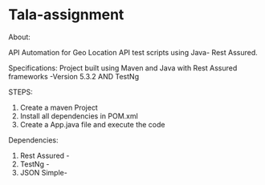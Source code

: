 # Tala-assignment

About:

API Automation for Geo Location API test scripts using Java- Rest Assured.

Specifications:
Project built using Maven and Java with Rest Assured frameworks -Version 5.3.2 AND TestNg

STEPS:
1. Create a maven Project
2. Install all dependencies in POM.xml
3. Create a App.java file and execute the code

Dependencies:
1. Rest Assured - <!-- https://mvnrepository.com/artifact/io.rest-assured/rest-assured -->
2. TestNg - <!-- https://mvnrepository.com/artifact/org.testng/testng -->
3. JSON Simple- <!-- https://mvnrepository.com/artifact/com.googlecode.json-simple/json-simple -->
   



